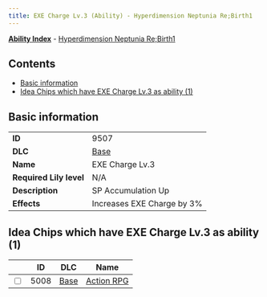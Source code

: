 ```yaml
---
title: EXE Charge Lv.3 (Ability) - Hyperdimension Neptunia Re;Birth1
---
```


[**Ability Index**](/neptunia/rb1/ability/index.html) - [Hyperdimension Neptunia Re;Birth1](/neptunia/rb1)

## Contents

- [Basic information](#basic-information)
- [Idea Chips which have EXE Charge Lv.3 as ability (1)](#idea-chips-which-have-exe-charge-lv3-as-ability-1)

## Basic information

|   |   |
| -- | -- |
| **ID** | 9507 |
| **DLC** | [Base](/neptunia/rb1/dlc/1-base.html) |
| **Name** | EXE Charge Lv.3 |
| **Required Lily level** | N/A |
| **Description** | SP Accumulation Up |
| **Effects** | Increases EXE Charge by 3% |


## Idea Chips which have EXE Charge Lv.3 as ability (1)

|    | ID | DLC | Name |
| -- | -- | --- | ---- |
| <input type="checkbox" id="rb1-item-1-5008" class="trackbox" /> | 5008 | [Base](/neptunia/rb1/dlc/1-base.html) | [Action RPG](/neptunia/rb1/item/1-5008-action-rpg.html) |
